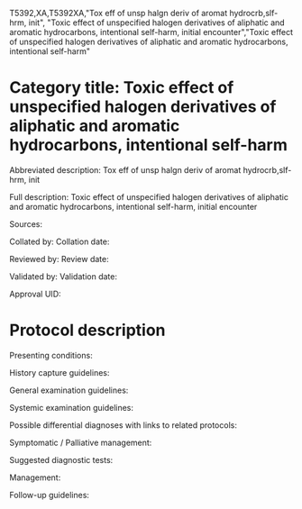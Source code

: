 T5392,XA,T5392XA,"Tox eff of unsp halgn deriv of aromat hydrocrb,slf-hrm, init", "Toxic effect of unspecified halogen derivatives of aliphatic and aromatic hydrocarbons, intentional self-harm, initial encounter","Toxic effect of unspecified halogen derivatives of aliphatic and aromatic hydrocarbons, intentional self-harm"
# Category title: Toxic effect of unspecified halogen derivatives of aliphatic and aromatic hydrocarbons, intentional self-harm

Abbreviated description: Tox eff of unsp halgn deriv of aromat hydrocrb,slf-hrm, init

Full description: Toxic effect of unspecified halogen derivatives of aliphatic and aromatic hydrocarbons, intentional self-harm, initial encounter

Sources:

Collated by:
Collation date:

Reviewed by:
Review date:

Validated by:
Validation date:

Approval UID:

# Protocol description

Presenting conditions:

History capture guidelines:

General examination guidelines:

Systemic examination guidelines:

Possible differential diagnoses with links to related protocols:

Symptomatic / Palliative management:

Suggested diagnostic tests:

Management:

Follow-up guidelines:
